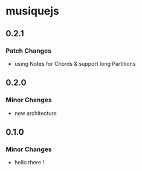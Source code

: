 # musiquejs

## 0.2.1

### Patch Changes

- using Notes for Chords & support long Partitions

## 0.2.0

### Minor Changes

- new architecture

## 0.1.0

### Minor Changes

- hello there !
